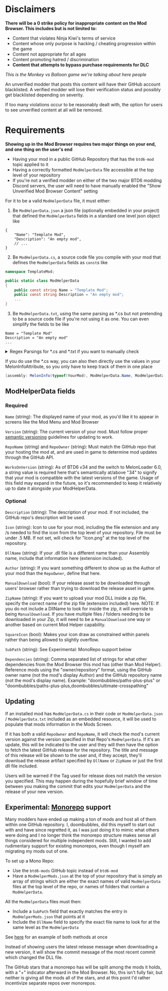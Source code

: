 # Disclaimers

**There will be a 0 strike policy for inappropriate content on the Mod Browser. This includes but is not limited to:**
- Content that violates Ninja Kiwi's terms of service
- Content whose only purpose is hacking / cheating progression within the game
- Content not appropriate for all ages
- Content promoting hatred / discrimination
- **Content that attempts to bypass purchase requirements for DLC**

_This is the Monkey vs Balloon game we're talking about here people_

An unverified modder that posts this content will have their GitHub account blacklisted. A verified modder will lose their verification status and possibly get blacklisted depending on severity.

If too many violations occur to be reasonably dealt with, the option for users to see unverified content at all will be removed.

# Requirements

**Showing up in the Mod Browser requires two major things on your end, and one thing on the user's end**
- Having your mod in a public GitHub Repository that has the `btd6-mod` topic applied to it
- Having a correctly formatted `ModHelperData` file accessible at the top level of your repository 
- If you're not a verified modder on either of the two major BTD6 modding Discord servers, the user will need to have manually enabled the "Show Unverified Mod Browser Content" setting

For it to be a valid `ModHelperData` file, it must either:
1. Be `ModHelperData.json` a json file (optionally embedded in your project) that defined the `ModHelperData` fields in a standard one level json object like
```json5
{
    "Name": "Template Mod",
    "Description": "An empty mod",
    // ...
}
```
2. Be `ModHelperData.cs`, a source code file you compile with your mod that defines the `ModHelperData` fields as `const`s like
```cs
namespace TemplateMod;

public static class ModHelperData
{
    public const string Name = "Template Mod";
    public const string Description = "An empty mod";
    ...
}
```
3. Be `ModHelperData.txt`, using the same parsing as *.cs but not pretending to be a source code file if you're not using it as one. You can even simplify the fields to be like
```
Name = "Template Mod"
Description = "An empty mod"
...
```

<details><summary>Regex Parsings for *.cs and *.txt if you want to manually check</summary>

```
SemVerRegex = "(?:\\d+)(?>\\.(?:\\d+))?(?>\\.(?:\\d+))?(?>\\-(?:[0-9A-Za-z\\-\\.]+))?(?>\\+(?:[0-9A-Za-z\\-\\.]+))?";
VersionRegex = "\\bVersion\\s*=\\s*\"(" + SemVerRegex + ")\";?[\n\r]+";
NameRegex = "\\bName\\s*=\\s*\"(.+)\";?[\n\r]+";
DescRegex = "\\bDescription\\s*=(?:[\\s+]*\"(.+)\")+;?[\n\r]+";
IconRegex = "\\bIcon\\s*=\\s*\"(.+\\.png)\";?[\n\r]+";
DllRegex = "\\bDllName\\s*=\\s*\"(.+\\.dll)\";?[\n\r]+";
RepoNameRegex = "\\bRepoName\\s*=\\s*\"(.+)\";?[\n\r]+";
RepoOwnerRegex = "\\bRepoOwner\\s*=\\s*\"(.+)\";?[\n\r]+";
ManualDownloadRegex = "\\bManualDownload\\s*=\\s*(false|true);?[\n\r]+";
ZipRegex = "\\bZipName\\s*=\\s*\"(.+)\\.zip\";?[\n\r]+";
AuthorRegex = "\\bAuthor\\s*=\\s*\"(.+)\";?[\n\r]+";
SubPathRegex = "\\bSubPath\\s*=\\s*\"(.+)\";?[\n\r]+";
```

</details>


If you do use the *.cs way, you can also then directly use the values in your MelonInfoAttribute, so you only have to keep track of them in one place
```cs
[assembly: MelonInfo(typeof(YourMod), ModHelperData.Name, ModHelperData.Version, ModHelperData.RepoOwner)]
```

## ModHelperData fields

### Required

`Name` (string): The displayed name of your mod, as you'd like it to appear in screens like the Mod Menu and Mod Browser

`Version` (string): The current version of your mod. Must follow proper [semantic versioning](https://semver.org/) guidelines for updating to work.

`RepoName` (string) and `RepoOwner` (string): Must match the GitHub repo that your hosting the mod at, and are used in game to determine mod updates through the GitHub API.

`WorksOnVersion` (string): As of BTD6 v34 and the switch to MelonLoader 6.0, a string value is required here that's semantically at/above "34" to signify that your mod is compatible with the latest versions of the game. Usage of this field may expand in the future, so it's recommended to keep it relatively up to date it alongside your ModHelperData.


### Optional

`Description` (string): The description of your mod. If not included, the GitHub repo's description will be used.

`Icon` (string): Icon to use for your mod, including the file extension and any /s needed to find the icon from the top level of your repository. File must be under .5 MB. If not set, will check for "Icon.png" at the top level of the repository.

`DllName` (string): If your .dll file is a different name than your Assembly name, include that information here (extension included).

`Author` (string): If you want something different to show up as the Author of your mod than the `RepoOwner`, define that here.

`ManualDownload` (bool): If your release asset to be downloaded through users' browser rather than trying to download the release asset in game.

`ZipName` (string): If you want to upload your mod DLL inside a zip file, specify the correct name of the zip file (extension included) here. NOTE: If you do not include a DllName to look for inside the zip, it will override to being `ManualDownload`. If you have multiple files / folders needing to be downloaded in your Zip, it will need to be a `ManualDownload` one way or another based on current Mod Helper capability.

`SquareIcon` (bool): Makes your icon draw as constrained within panels rather than being allowed to slightly overflow.

`SubPath` (string): See Experimental: MonoRepo support below 

`Dependencies` (string): Comma separated list of strings for what other dependencies from the Mod Browser this mod has (other than Mod Helper). Reference mods using the "owner/repository" format, using the GitHub owner name (not the mod's display Author) and the GitHub repository name (not the mod's display name). Example: "doombubbles/paths-plus-plus" or  "doombubbles/paths-plus-plus,doombubbles/ultimate-crosspathing"

## Updating

If an installed mod has `ModHelperData.cs` in their code or `ModHelperData.json` / `ModHelperData.txt` included as an embedded resource, it will be used to populate that mods information in the Mods Screen.

If it has both a valid `RepoOwner` and `RepoName`, it will check the mod's current version against the version specified in that Repo's `ModHelperData`. If it's an update, this will be indicated to the user and they will then have the option to fetch the latest GitHub release for the repository. The title and message of this release will be shown to the user and, if they accept, they'll download the release artifact specified by `DllName` or `ZipName` or just the first dll file included.

Users will be warned if the Tag used for release does not match the version you specified. This may happen during the hopefully brief window of time between you making the commit that edits your `ModHelperData` and the release of your new version.

## Experimental: [Monorepo](https://en.wikipedia.org/wiki/Monorepo) support

Many modders have ended up making a ton of mods and host all of them within one GitHub repository. I, doombubbles, did this myself to start out with and have since regretted it, as I was just doing it to mimic what others were doing and I no longer think the monorepo structure makes sense all things considered for multiple independent mods. Still, I wanted to add rudimentary support for existing monorepos, even though I myself am migrating my mods out of one.

To set up a Mono Repo:
- Use the `btd6-mods` GitHub topic instead of `btd6-mod`
- Have a `ModHelperMods.json` at the top of your repository that is simply an array of strings which are either the exact names of valid `ModHelperData` files at the top level of the repo, or names of folders that contain a `ModHelperData`.

All the `ModHelperData` files must then:
- Include a `SubPath` field that exactly matches the entry in `ModHelperMods.json` that points at it
- Include the `DllName` field to specify the exact file name to look for at the same level as the `ModHelperData`

See [here](https://github.com/doombubbles/test-btd6-monorepo) for an example of both methods at once

Instead of showing users the latest release message when downloading a new version, it will show the commit message of the most recent commit which changed the DLL file.

The GitHub stars that a monorepo has will be split among the mods it holds, with a "+" indicator afterward in the Mod Browser. No, this isn't fully fair, but neither is giving all the mods all of the stars, and at this point I'd rather incentivize separate repos over monorepos.
